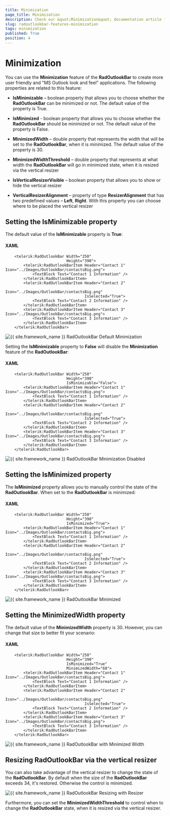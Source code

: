 ```yaml
---
title: Minimization
page_title: Minimization
description: Check our &quot;Minimization&quot; documentation article for the RadOutlookBar {{ site.framework_name }} control.
slug: radoutlookbar-features-minimization
tags: minimization
published: True
position: 4
---
```


# Minimization

You can use the __Minimization__ feature of the __RadOutlookBar__ to create more user friendly and "MS Outlook look and feel" applications. The following properties are related to this feature:

* __IsMinimizable__ – boolean property that allows you to choose whether the __RadOutlookBar__ can be minimized or not. The default value of the property is True.

* __IsMinimized__ - boolean property that allows you to choose whether the __RadOutlookBar__ should be minimized or not. The default value of the property is False.

* __MinimizedWidth__ – double property that represents the width that will be set to the __RadOutlookBar__, when it is minimized. The default value of the property is 30. 

* __MinimizedWidthThreshold__ – double property that represents at what width the __RadOutlookBar__ will go in minimized state, when it is resized via the vertical resizer 

* __IsVerticalResizerVisible__ – boolean property that allows you to show or hide the vertical resizer 

* __VerticalResizerAlignment__ – property of type __ResizerAlignment__ that has two predefined values – __Left__, __Right__. With this property you can choose where to be placed the vertical resizer 

## Setting the IsMinimizable property

The default value of the __IsMinimizable__ property is __True__:

#### __XAML__
```XAML
	<telerik:RadOutlookBar Width="250"
	                       Height="390">
	    <telerik:RadOutlookBarItem Header="Contact 1" Icon="../Images/OutlookBar/contactsBig.png">
	        <TextBlock Text="Contact 1 Information" />
	    </telerik:RadOutlookBarItem>
	    <telerik:RadOutlookBarItem Header="Contact 2" 
	                               Icon="../Images/OutlookBar/contactsBig.png"
	                               IsSelected="True">
	        <TextBlock Text="Contact 2 Information" />
	    </telerik:RadOutlookBarItem>
	    <telerik:RadOutlookBarItem Header="Contact 3" Icon="../Images/OutlookBar/contactsBig.png">
	        <TextBlock Text="Contact 3 Information" />
	    </telerik:RadOutlookBarItem>
	</telerik:RadOutlookBar>
```

![{{ site.framework_name }} RadOutlookBar Default Minimization](images/outlook_minimization_IsMinimizableDef.png)

Setting the __IsMinimizable__ property to __False__ will disable the __Minimization__ feature of the __RadOutlookBar__:

#### __XAML__
```XAML
	<telerik:RadOutlookBar Width="250"
	                       Height="390"
	                       IsMinimizable="False">
	    <telerik:RadOutlookBarItem Header="Contact 1" Icon="../Images/OutlookBar/contactsBig.png">
	        <TextBlock Text="Contact 1 Information" />
	    </telerik:RadOutlookBarItem>
	    <telerik:RadOutlookBarItem Header="Contact 2" 
	                               Icon="../Images/OutlookBar/contactsBig.png"
	                               IsSelected="True">
	        <TextBlock Text="Contact 2 Information" />
	    </telerik:RadOutlookBarItem>
	    <telerik:RadOutlookBarItem Header="Contact 3" Icon="../Images/OutlookBar/contactsBig.png">
	        <TextBlock Text="Contact 3 Information" />
	    </telerik:RadOutlookBarItem>
	</telerik:RadOutlookBar>
```

![{{ site.framework_name }} RadOutlookBar Minimization Disabled](images/outlook_minimization_IsMinimizableFalse.png)

## Setting the IsMinimized property

The __IsMinimized__ property allows you to manually control the state of the __RadOutlookBar__. When set to the __RadOutlookBar__ is minimized:

#### __XAML__
```XAML
	<telerik:RadOutlookBar Width="250"
	                       Height="390"
	                       IsMinimized="True">
	    <telerik:RadOutlookBarItem Header="Contact 1" Icon="../Images/OutlookBar/contactsBig.png">
	        <TextBlock Text="Contact 1 Information" />
	    </telerik:RadOutlookBarItem>
	    <telerik:RadOutlookBarItem Header="Contact 2" 
	                               Icon="../Images/OutlookBar/contactsBig.png"
	                               IsSelected="True">
	        <TextBlock Text="Contact 2 Information" />
	    </telerik:RadOutlookBarItem>
	    <telerik:RadOutlookBarItem Header="Contact 3" Icon="../Images/OutlookBar/contactsBig.png">
	        <TextBlock Text="Contact 3 Information" />
	    </telerik:RadOutlookBarItem>
	</telerik:RadOutlookBar>
```

![{{ site.framework_name }} RadOutlookBar Minimized](images/outlook_minimization_IsMinimizedTrue.png)

##  Setting the MinimizedWidth property

The default value of the __MinimizedWidth__ property is 30. However, you can change that size to better fit your scenario:

#### __XAML__
```XAML
	<telerik:RadOutlookBar Width="250"
	                       Height="390"
	                       IsMinimized="True"
	                       MinimizedWidth="60">
	    <telerik:RadOutlookBarItem Header="Contact 1" Icon="../Images/OutlookBar/contactsBig.png">
	        <TextBlock Text="Contact 1 Information" />
	    </telerik:RadOutlookBarItem>
	    <telerik:RadOutlookBarItem Header="Contact 2" 
	                               Icon="../Images/OutlookBar/contactsBig.png"
	                               IsSelected="True">
	        <TextBlock Text="Contact 2 Information" />
	    </telerik:RadOutlookBarItem>
	    <telerik:RadOutlookBarItem Header="Contact 3" Icon="../Images/OutlookBar/contactsBig.png">
	        <TextBlock Text="Contact 3 Information" />
	    </telerik:RadOutlookBarItem>
	</telerik:RadOutlookBar>
```

![{{ site.framework_name }} RadOutlookBar with Minimized Width](images/outlook_minimization_MinimizedWidth.png)

## Resizing RadOutlookBar via the vertical resizer

You can also take advantage of the vertical resizer to change the state of the __RadOutlookBar__. By default when the size of the __RadOutlookBar__ exceeds 34, it's restored. Otherwise the control is minimized.

![{{ site.framework_name }} RadOutlookBar Resizing with Resizer](images/outlook_minimization_Resizer.png)

Furthermore, you can set the __MinimizedWidthThreshold__ to control when to change the __RadOutlookBar__ state, when it is resized via the vertical resizer. 
